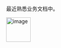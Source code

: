 最近熟悉业务文档中。

<img width="66" alt="image" src="https://github.com/user-attachments/assets/69a085d4-5426-4d75-be3f-03de17452481" />
